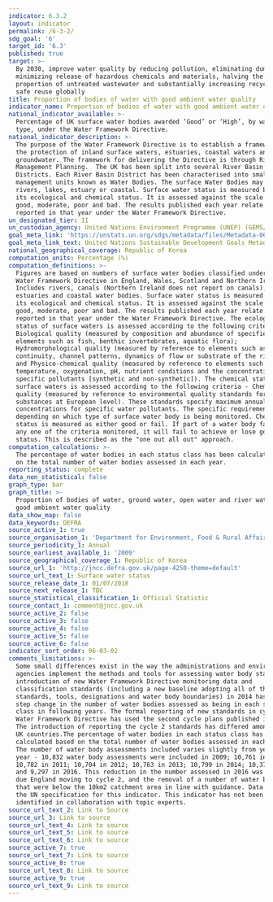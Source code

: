 ```yaml
---
indicator: 6.3.2
layout: indicator
permalink: /6-3-2/
sdg_goal: '6'
target_id: '6.3'
published: true
target: >-
  By 2030, improve water quality by reducing pollution, eliminating dumping and
  minimizing release of hazardous chemicals and materials, halving the
  proportion of untreated wastewater and substantially increasing recycling and
  safe reuse globally
title: Proportion of bodies of water with good ambient water quality
indicator_name: Proportion of bodies of water with good ambient water quality
national_indicator_available: >-
  Percentage of UK surface water bodies awarded ‘Good’ or ‘High’, by water body
  type, under the Water Framework Directive.
national_indicator_description: >-
  The purpose of the Water Framework Directive is to establish a framework for
  the protection of inland surface waters, estuaries, coastal waters and
  groundwater. The framework for delivering the Directive is through River Basin
  Management Planning.  The UK has been split into several River Basin
  Districts. Each River Basin District has been characterised into smaller
  management units known as Water Bodies. The surface Water Bodies may be
  rivers, lakes, estuary or coastal. Surface water status is measured by both
  its ecological and chemical status. It is assessed against the scale of high,
  good, moderate, poor and bad. The results published each year relate to data
  reported in that year under the Water Framework Directive.
un_designated_tier: II
un_custodian_agency: United Nations Environment Programme (UNEP) (GEMS/Water)
goal_meta_link: 'https://unstats.un.org/sdgs/metadata/files/Metadata-06-03-02.pdf'
goal_meta_link_text: United Nations Sustainable Development Goals Metadata (PDF 4.0 MB)
national_geographical_coverage: Republic of Korea
computation_units: Percentage (%)
computation_definitions: >-
  Figures are based on numbers of surface water bodies classified under the
  Water Framework Directive in England, Wales, Scotland and Northern Ireland.
  Includes rivers, canals (Northern Ireland does not report on canals), lakes,
  estuaries and coastal water bodies. Surface water status is measured by both
  its ecological and chemical status. It is assessed against the scale of high,
  good, moderate, poor and bad. The results published each year relate to data
  reported in that year under the Water Framework Directive. The ecological
  status of surface waters is assessed according to the following criteria-
  Biological quality (measured by composition and abundance of specified
  elements such as fish, benthic invertebrates, aquatic flora);
  Hydromorphological quality (measured by reference to elements such as river
  continuity, channel patterns, dynamics of flow or substrate of the river bed);
  and Physico-chemical quality (measured by reference to elements such as
  temperature, oxygenation, pH, nutrient conditions and the concentrations of
  specific pollutants [synthetic and non-synthetic]). The chemical status of
  surface waters is assessed according to the following criteria - Chemical
  quality (measured by reference to environmental quality standards for chemical
  substances at European level). These standards specify maximum annual average
  concentrations for specific water pollutants. The specific requirements differ
  depending on which type of surface water body is being monitored. Chemical
  status is measured as either good or fail. If part of a water body fails on
  any one of the criteria monitored, it will fail to achieve or lose good
  status. This is described as the "one out all out" approach.
computation_calculations: >-
  The percentage of water bodies in each status class has been calculated based
  on the total number of water bodies assessed in each year.
reporting_status: complete
data_non_statistical: false
graph_type: bar
graph_title: >-
  Proportion of bodies of water, ground water, open water and river water with
  good ambient water quality
data_show_map: false
data_keywords: DEFRA
source_active_1: true
source_organisation_1: 'Department for Environment, Food & Rural Affairs (Defra)'
source_periodicity_1: Annual
source_earliest_available_1: '2009'
source_geographical_coverage_1: Republic of Korea
source_url_1: 'http://jncc.defra.gov.uk/page-4250-theme=default'
source_url_text_1: Surface water status
source_release_date_1: 01/07/2018
source_next_release_1: TBC
source_statistical_classification_1: Official Statistic
source_contact_1: comment@jncc.gov.uk
source_active_2: false
source_active_3: false
source_active_4: false
source_active_5: false
source_active_6: false
indicator_sort_order: 06-03-02
comments_limitations: >-
  Some small differences exist in the way the administrations and environment
  agencies implement the methods and tools for assessing water body status. The
  introduction of new Water Framework Directive monitoring data and
  classification standards (including a new baseline adopting all of the new
  standards, tools, designations and water body boundaries) in 2014 has led to a
  step change in the number of water bodies assessed as being in each status
  class in following years. The formal reporting of new standards in cycle 2 of
  Water Framework Directive has used the second cycle plans published in 2015. 
  The introduction of reporting the cycle 2 standards has differed amongst the
  UK countries.The percentage of water bodies in each status class has been
  calculated based on the total number of water bodies assessed in each year.
  The number of water body assessments included varies slightly from year to
  year - 10,832 water body assessments were included in 2009; 10,761 in 2010;
  10,782 in 2011; 10,704 in 2012; 10,763 in 2013; 10,799 in 2014; 10,379 in 2015
  and 9,297 in 2016. This reduction in the number assessed in 2016 was primarily
  due England moving to cycle 2, and the removal of a number of water bodies
  that were below the 10km2 catchment area in line with guidance. Data follows
  the UN specification for this indicator. This indicator has not been
  identified in collaboration with topic experts.
source_url_text_2: Link to Source
source_url_3: Link to source
source_url_text_4: Link to source
source_url_text_5: Link to source
source_url_text_6: Link to source
source_active_7: true
source_url_text_7: Link to source
source_active_8: true
source_url_text_8: Link to source
source_active_9: true
source_url_text_9: Link to source
---
```

